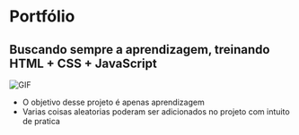 # Portfólio
 
 ## Buscando sempre a aprendizagem, treinando HTML + CSS + JavaScript
 
 ![GIF](https://i.imgur.com/0512tgt.gif)
 
 - O objetivo desse projeto é apenas aprendizagem
 - Varias coisas aleatorias poderam ser adicionados no projeto com intuito de pratica
